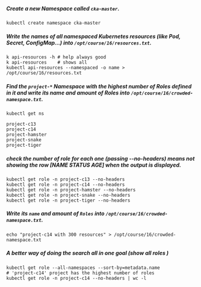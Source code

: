#####  Create a new Namespace called `cka-master`.
```
kubectl create namespace cka-master
```

##### Write the names of all namespaced Kubernetes resources (like Pod, Secret, ConfigMap...) into `/opt/course/16/resources.txt`.
```
k api-resources -h # help always good
k api-resources    # shows all
kubectl api-resources --namespaced -o name >  /opt/course/16/resources.txt
```

##### Find the `project-*` Namespace with the highest number of Roles defined in it and write its name and amount of Roles into `/opt/course/16/crowded-namespace.txt`.
```
kubectl get ns

project-c13
project-c14
project-hamster
project-snake 
project-tiger
```

##### check the number of role for each one (passing --no-headers) means not showing the row [NAME STATUS AGE] when the output is displayed.
```
kubectl get role -n project-c13 --no-headers
kubectl get role -n project-c14 --no-headers
kubectl get role -n project-hamster --no-headers
kubectl get role -n project-snake --no-headers
kubectl get role -n project-tiger --no-headers
```

##### Write its `name` and amount of `Roles` into `/opt/course/16/crowded-namespace.txt`.
```
echo "project-c14 with 300 resources" > /opt/course/16/crowded-namespace.txt
```

##### A better way of doing the search all in one goal (show all roles )
```
kubectl get role --all-namespaces --sort-by=metadata.name
# 'project-c14' project has the highest number of roles 
kubectl get role -n project-c14 --no-headers | wc -l 
```

